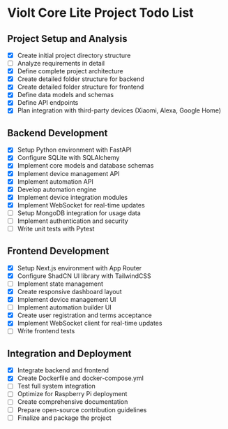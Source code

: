 # Violt Core Lite Project Todo List

## Project Setup and Analysis

- [x] Create initial project directory structure
- [ ] Analyze requirements in detail
- [x] Define complete project architecture
- [x] Create detailed folder structure for backend
- [x] Create detailed folder structure for frontend
- [x] Define data models and schemas
- [x] Define API endpoints
- [x] Plan integration with third-party devices (Xiaomi, Alexa, Google Home)

## Backend Development

- [x] Setup Python environment with FastAPI
- [x] Configure SQLite with SQLAlchemy
- [x] Implement core models and database schemas
- [x] Implement device management API
- [x] Implement automation API
- [x] Develop automation engine
- [x] Implement device integration modules
- [x] Implement WebSocket for real-time updates
- [ ] Setup MongoDB integration for usage data
- [ ] Implement authentication and security
- [ ] Write unit tests with Pytest

## Frontend Development

- [x] Setup Next.js environment with App Router
- [x] Configure ShadCN UI library with TailwindCSS
- [ ] Implement state management
- [x] Create responsive dashboard layout
- [x] Implement device management UI
- [ ] Implement automation builder UI
- [x] Create user registration and terms acceptance
- [x] Implement WebSocket client for real-time updates
- [ ] Write frontend tests

## Integration and Deployment

- [x] Integrate backend and frontend
- [x] Create Dockerfile and docker-compose.yml
- [ ] Test full system integration
- [ ] Optimize for Raspberry Pi deployment
- [ ] Create comprehensive documentation
- [ ] Prepare open-source contribution guidelines
- [ ] Finalize and package the project
